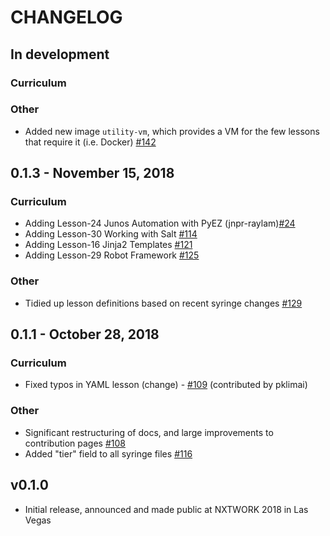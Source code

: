 # CHANGELOG

## In development

### Curriculum

### Other

- Added new image `utility-vm`, which provides a VM for the few lessons that require it (i.e. Docker) [#142](https://github.com/nre-learning/antidote/pull/142)


## 0.1.3 - November 15, 2018

### Curriculum

- Adding Lesson-24 Junos Automation with PyEZ (jnpr-raylam)[#24](https://github.com/nre-learning/antidote/pull/117)
- Adding Lesson-30 Working with Salt [#114](https://github.com/nre-learning/antidote/pull/114)
- Adding Lesson-16 Jinja2 Templates [#121](https://github.com/nre-learning/antidote/pull/121)
- Adding Lesson-29 Robot Framework [#125](https://github.com/nre-learning/antidote/pull/125)

### Other

- Tidied up lesson definitions based on recent syringe changes [#129](https://github.com/nre-learning/antidote/pull/129)

## 0.1.1 - October 28, 2018

### Curriculum

- Fixed typos in YAML lesson (change) - [#109](https://github.com/nre-learning/antidote/pull/109) (contributed by pklimai)

### Other

- Significant restructuring of docs, and large improvements to contribution pages [#108](https://github.com/nre-learning/antidote/pull/108)
- Added "tier" field to all syringe files [#116](https://github.com/nre-learning/antidote/pull/116)

## v0.1.0

- Initial release, announced and made public at NXTWORK 2018 in Las Vegas
